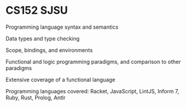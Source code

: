 # CS152 SJSU

Programming language syntax and semantics

Data types and type checking

Scope, bindings, and environments

Functional and logic programming paradigms, and comparison to other paradigms

Extensive coverage of a functional language

Programming languages covered: Racket, JavaScript, LintJS, Inform 7, Ruby, Rust, Prolog, Antlr


